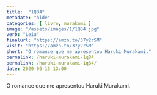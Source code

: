 ```yaml
---
title:  "1Q84"
metadate: "hide"
categories: [ livro, murakami ]
image: "/assets/images/1/1Q84.jpg"
verb: "Leia"
finalurl: "https://amzn.to/37y2rSM"
visit: "https://amzn.to/37y2rSM"
short: "O romance que me apresentou Haruki Murakami."
permalink: /haruki-murakami-1q84
permalink: /haruki-murakami-1q84/
date: 2020-06-15 13:00
---
```

O romance que me apresentou Haruki Murakami.